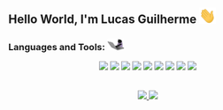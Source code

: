 ## Hello World, I'm Lucas Guilherme <img src="./gifs/Hi.gif" width="30px"></h2>

<div align="center">
    <h3 align="left">Languages and Tools: <img src="./gifs/code.gif" width="30"></h3>
    <img src="https://img.shields.io/badge/javascript%20-%23323330.svg?&style=for-the-badge&logo=javascript&logoColor=%23F7DF1E"/>
    <img src="https://img.shields.io/badge/TypeScript-007ACC?style=for-the-badge&logo=typescript&logoColor=white"/>
    <img src="https://img.shields.io/badge/node.js%20-%2343853D.svg?&style=for-the-badge&logo=node.js&logoColor=white"/>
    <img src="https://img.shields.io/badge/React-20232A?style=for-the-badge&logo=react&logoColor=61DAFB"/>
    <img src="https://img.shields.io/badge/html5%20-%23E34F26.svg?&style=for-the-badge&logo=html5&logoColor=white"/>
    <img src="https://img.shields.io/badge/css3%20-%231572B6.svg?&style=for-the-badge&logo=css3&logoColor=white"/>
    <img src="https://img.shields.io/badge/git%20-%23F05033.svg?&style=for-the-badge&logo=git&logoColor=white"/>
    <img src="https://img.shields.io/badge/github%20-%23121011.svg?&style=for-the-badge&logo=github&logoColor=white"/>
    <img src="https://img.shields.io/badge/docker%20-%230db7ed.svg?&style=for-the-badge&logo=docker&logoColor=white"/>
</div></br></br>
<div align="center">
  <a href="https://Luc4sguilherme.dev">
    <img height="180em" src="https://github-readme-stats.vercel.app/api?username=Luc4sguilherme&count_private=true&show_icons=true&theme=github_dark" />
  </a>
  <a href="https://Luc4sguilherme.dev">
    <img height="180em" src="https://github-readme-stats.vercel.app/api/top-langs/?username=Luc4sguilherme&theme=github_dark&layout=compact" />
  </a>
</div>
</br>
